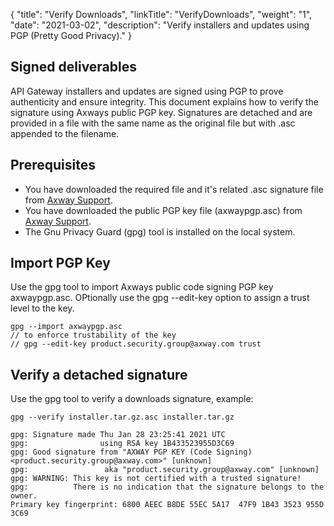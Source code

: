 {
"title": "Verify Downloads",
  "linkTitle": "VerifyDownloads",
  "weight": "1",
  "date": "2021-03-02",
  "description": "Verify installers and updates using PGP (Pretty Good Privacy)."
}

## Signed deliverables

API Gateway installers and updates are signed using PGP to prove authenticity and ensure integrity. This document explains how to verify the signature using Axways public PGP key. Signatures are detached and are provided in a file with the same name as the original file but with .asc appended to the filename.

## Prerequisites

* You have downloaded the required file and it's related .asc signature file from [Axway Support](https://support.axway.com).
* You have downloaded the public PGP key file (axwaypgp.asc) from [Axway Support](https://support.axway.com).
* The Gnu Privacy Guard (gpg) tool is installed on the local system.

## Import PGP Key

Use the gpg tool to import Axways public code signing PGP key axwaypgp.asc. OPtionally use the gpg --edit-key option to assign a trust level to the key. 
```
gpg --import axwaypgp.asc
// to enforce trustability of the key
// gpg --edit-key product.security.group@axway.com trust
```

## Verify a detached signature

Use the gpg tool to verify a downloads signature, example:
```
gpg --verify installer.tar.gz.asc installer.tar.gz
 
gpg: Signature made Thu Jan 28 23:25:41 2021 UTC
gpg:                using RSA key 1B433523955D3C69
gpg: Good signature from "AXWAY PGP KEY (Code Signing) <product.security.group@axway.com>" [unknown]
gpg:                 aka "product.security.group@axway.com" [unknown]
gpg: WARNING: This key is not certified with a trusted signature!
gpg:          There is no indication that the signature belongs to the owner.
Primary key fingerprint: 6800 AEEC B8DE 55EC 5A17  47F9 1B43 3523 955D 3C69
```
